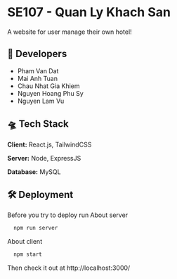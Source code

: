 # SE107 - Quan Ly Khach San
A website for user manage their own hotel!



## 🥸 Developers

- Pham Van Dat
- Mai Anh Tuan
- Chau Nhat Gia Khiem
- Nguyen Hoang Phu Sy
- Nguyen Lam Vu

## 🛸 Tech Stack

**Client:** React.js, TailwindCSS

**Server:** Node, ExpressJS

**Database:** MySQL
## 🛠 Deployment

Before you try to deploy run
About server
```bash
  npm run server
```
About client
```bash
  npm start
```


Then check it out at http://localhost:3000/
